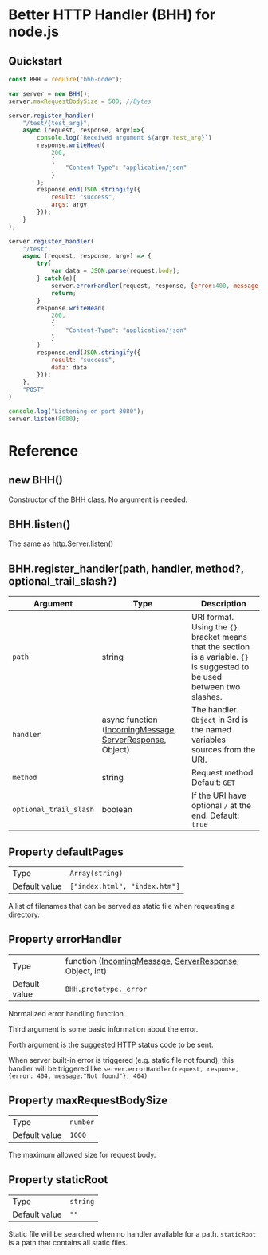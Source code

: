 # Better HTTP Handler (BHH) for node.js

## Quickstart

```js
const BHH = require("bhh-node");

var server = new BHH();
server.maxRequestBodySize = 500; //Bytes

server.register_handler(
    "/test/{test_arg}",
    async (request, response, argv)=>{
        console.log(`Received argument ${argv.test_arg}`)
        response.writeHead(
            200,
            {
                "Content-Type": "application/json"
            }
        );
        response.end(JSON.stringify({
            result: "success",
            args: argv
        }));
    }
);

server.register_handler(
    "/test",
    async (request, response, argv) => {
        try{
            var data = JSON.parse(request.body);
        } catch(e){
            server.errorHandler(request, response, {error:400, message:e.message}, 400);
            return;
        }
        response.writeHead(
            200,
            {
                "Content-Type": "application/json"
            }
        )
        response.end(JSON.stringify({
            result: "success",
            data: data
        }));
    },
    "POST"
)

console.log("Listening on port 8080");
server.listen(8080);
```

# Reference

## new BHH()
Constructor of the BHH class. No argument is needed.
## BHH.listen()
The same as [http.Server.listen()](https://nodejs.org/api/http.html#serverlisten)
## BHH.register_handler(path, handler, method?, optional_trail_slash?)
| Argument | Type | Description |
| --- | --- | --- |
| `path` | string | URI format. Using the `{}` bracket means that the section is a variable. `{}` is suggested to be used between two slashes. |
| `handler` | async function ([IncomingMessage](https://nodejs.org/api/http.html#class-httpincomingmessage), [ServerResponse](https://nodejs.org/api/http.html#class-httpserverresponse), Object) | The handler. `Object` in 3rd is the named variables sources from the URI. |
| `method` | string | Request method. Default: `GET` |
| `optional_trail_slash` | boolean | If the URI have optional `/` at the end. Default: `true` |

## Property defaultPages
| | |
| --- | --- |
| Type | `Array(string)` | 
| Default value | `["index.html", "index.htm"]` |

A list of filenames that can be served as static file when requesting a directory.
## Property errorHandler
| | |
| --- | --- |
| Type | function ([IncomingMessage](https://nodejs.org/api/http.html#class-httpincomingmessage), [ServerResponse](https://nodejs.org/api/http.html#class-httpserverresponse), Object, int) |
| Default value | `BHH.prototype._error` |

Normalized error handling function. 

Third argument is some basic information about the error.

Forth argument is the suggested HTTP status code to be sent.

When server built-in error is triggered (e.g. static file not found), this handler will be triggered like `server.errorHandler(request, response, {error: 404, message:"Not found"}, 404)`

## Property maxRequestBodySize
| | |
| --- | --- |
| Type | `number` |
| Default value | `1000` |

The maximum allowed size for request body.

## Property staticRoot
| | |
| --- | --- |
| Type | `string` |
| Default value | `""` |

Static file will be searched when no handler available for a path. `staticRoot` is a path that contains all static files.